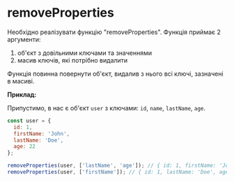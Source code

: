 # removeProperties

Необхідно реалізувати функцію "removeProperties". Функція приймає 2 аргументи:
  1. об'єкт з довільними ключами та значеннями
  2. масив ключів, які потрібно видалити

Функція повинна повернути об'єкт, видалив з нього всі ключі, зазначені в масиві.

**Приклад:**

Припустимо, в нас є об'єкт `user` з ключами: `id`, `name`, `lastName`, `age`.

```js
const user = {
  id: 1,
  firstName: 'John',
  lastName: 'Doe',
  age: 22
};

removeProperties(user, ['lastName', 'age']); // { id: 1, firstName: 'John' } - видаляємо 'lastName' i 'age'
removeProperties(user, ['firstName']); // { id: 1, lastName: 'Doe', age: 22 } - видаляємо 'firstName'
```
